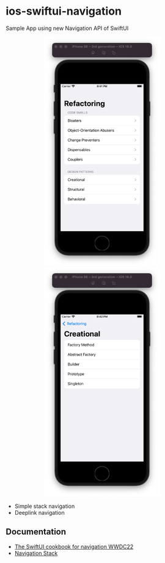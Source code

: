 # ios-swiftui-navigation
Sample App using new Navigation API of SwiftUI


<p align="center">
  <img height="600" src="https://github.com/santimattius/ios-swiftui-navigation/blob/main/Screenshots/refactoring-home.png?raw=true" alt="Screenshot home"/>
  <img  height="600" src="https://github.com/santimattius/ios-swiftui-navigation/blob/main/Screenshots/refactoring-detail.png?raw=true" alt="Screenshot home"/>
</p>

- Simple stack navigation
- Deeplink navigation

## Documentation
- [The SwiftUI cookbook for navigation WWDC22](https://developer.apple.com/videos/play/wwdc2022/10054/)
- [Navigation Stack](https://developer.apple.com/documentation/swiftui/navigationstack)
